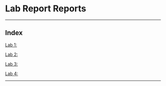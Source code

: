 # Lab Report Reports
------

## Index

[Lab 1:](https://github.com/ItsTheOneAJ/cse15l-lab-reports/blob/main/Week-1-Lab-Report.md)

[Lab 2:](https://github.com/ItsTheOneAJ/cse15l-lab-reports/blob/main/Lab-report-2.md)

[Lab 3:](https://github.com/ItsTheOneAJ/cse15l-lab-reports/blob/main/Lab-report-3.md)

[Lab 4:]()

------
